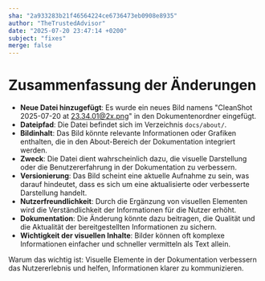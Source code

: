 ```yaml
---
sha: "2a933283b21f46564224ce6736473eb0908e8935"
author: "TheTrustedAdvisor"
date: "2025-07-20 23:47:14 +0200"
subject: "fixes"
merge: false
---
```


# Zusammenfassung der Änderungen

- **Neue Datei hinzugefügt**: Es wurde ein neues Bild namens "CleanShot 2025-07-20 at 23.34.01@2x.png" in den Dokumentenordner eingefügt.
- **Dateipfad**: Die Datei befindet sich im Verzeichnis `docs/about/`.
- **Bildinhalt**: Das Bild könnte relevante Informationen oder Grafiken enthalten, die in den About-Bereich der Dokumentation integriert werden.
- **Zweck**: Die Datei dient wahrscheinlich dazu, die visuelle Darstellung oder die Benutzererfahrung in der Dokumentation zu verbessern.
- **Versionierung**: Das Bild scheint eine aktuelle Aufnahme zu sein, was darauf hindeutet, dass es sich um eine aktualisierte oder verbesserte Darstellung handelt.
- **Nutzerfreundlichkeit**: Durch die Ergänzung von visuellen Elementen wird die Verständlichkeit der Informationen für die Nutzer erhöht.
- **Dokumentation**: Die Änderung könnte dazu beitragen, die Qualität und die Aktualität der bereitgestellten Informationen zu sichern.
- **Wichtigkeit der visuellen Inhalte**: Bilder können oft komplexe Informationen einfacher und schneller vermitteln als Text allein.

Warum das wichtig ist: Visuelle Elemente in der Dokumentation verbessern das Nutzererlebnis und helfen, Informationen klarer zu kommunizieren.

